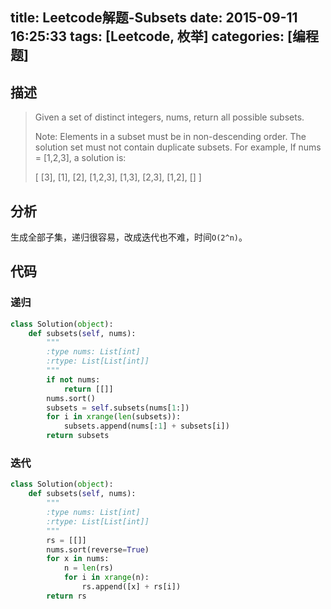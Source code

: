 title: Leetcode解题-Subsets
date: 2015-09-11 16:25:33
tags: [Leetcode, 枚举]
categories: [编程题]
---

## 描述
> Given a set of distinct integers, nums, return all possible subsets.
>
> Note:
> Elements in a subset must be in non-descending order.
> The solution set must not contain duplicate subsets.
> For example,
> If nums = [1,2,3], a solution is:
>
> [
>   [3],
>   [1],
>   [2],
>   [1,2,3],
>   [1,3],
>   [2,3],
>   [1,2],
>   []
> ]

## 分析
生成全部子集，递归很容易，改成迭代也不难，时间`O(2^n)`。

## 代码
### 递归
```python
class Solution(object):
    def subsets(self, nums):
        """
        :type nums: List[int]
        :rtype: List[List[int]]
        """
        if not nums:
            return [[]]
        nums.sort()
        subsets = self.subsets(nums[1:])
        for i in xrange(len(subsets)):
            subsets.append(nums[:1] + subsets[i])
        return subsets
```

### 迭代
```python
class Solution(object):
    def subsets(self, nums):
        """
        :type nums: List[int]
        :rtype: List[List[int]]
        """
        rs = [[]]
        nums.sort(reverse=True)
        for x in nums:
            n = len(rs)
            for i in xrange(n):
                rs.append([x] + rs[i])
        return rs
```
